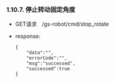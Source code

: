 ###  1.10.7. 停止转动固定角度

  - GET请求　/gs-robot/cmd/stop_rotate

  - response:

    ```
    {
        "data":"",
        "errorCode":"",
        "msg":"successed",
        "successed":true
    }
    ```